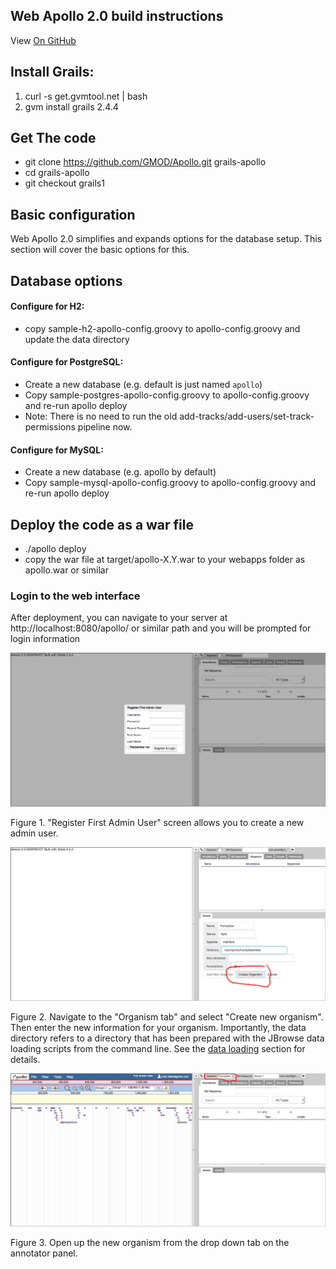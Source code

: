 ## Web Apollo 2.0 build instructions

View <a href="https://github.com/GMOD/Apollo/blob/master/docs/index.md">On GitHub</a>

## Install Grails:
1. curl -s get.gvmtool.net | bash
2. gvm install grails 2.4.4

## Get The code
- git clone https://github.com/GMOD/Apollo.git grails-apollo
- cd grails-apollo
- git checkout grails1


## Basic configuration

Web Apollo 2.0 simplifies and expands options for the database setup. This section will cover the basic options for this.

## Database options



#### Configure for H2:
- copy sample-h2-apollo-config.groovy to apollo-config.groovy and update the data directory

#### Configure for PostgreSQL:
- Create a new database (e.g. default is just named `apollo`)
- Copy sample-postgres-apollo-config.groovy to apollo-config.groovy and re-run apollo deploy
- Note: There is no need to run the old add-tracks/add-users/set-track-permissions pipeline now.

#### Configure for MySQL:
- Create a new database (e.g. apollo by default)
- Copy sample-mysql-apollo-config.groovy to apollo-config.groovy and re-run apollo deploy


## Deploy the code as a war file
- ./apollo deploy
- copy the war file at target/apollo-X.Y.war to your webapps folder as apollo.war or similar


### Login to the web interface

After deployment, you can navigate to your server at http://localhost:8080/apollo/ or similar path and you will be
prompted for login information

![Login first time](images/1.png)

Figure 1. "Register First Admin User" screen allows you to create a new admin user.


![Organism configuration](images/2.png)

Figure 2. Navigate to the "Organism tab" and select "Create new organism". Then enter the new information for your
organism. Importantly, the data directory refers to a directory that has been prepared with the JBrowse data loading
scripts from the command line. See the [data loading](Data_loading.md) section for details.

![Open annotator](images/3.png)

Figure 3. Open up the new organism from the drop down tab on the annotator panel.
